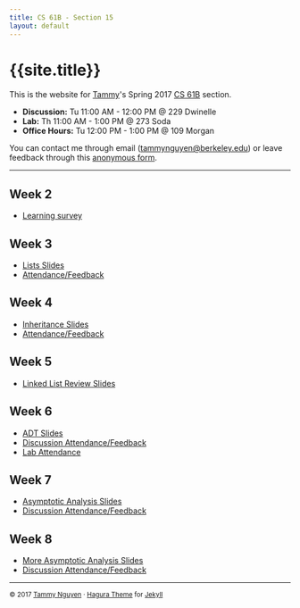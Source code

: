 ```yaml
---
title: CS 61B - Section 15
layout: default
---
```


# {{site.title}}

This is the website for [Tammy](http://tmmydngyn.com)'s Spring 2017
[CS 61B](http://datastructur.es) section.  

- **Discussion:** Tu 11:00 AM - 12:00 PM @ 229 Dwinelle 
- **Lab:** Th 11:00 AM - 1:00 PM @ 273 Soda 
- **Office Hours:** Tu 12:00 PM - 1:00 PM @ 109 Morgan 

You can contact me through email (tammynguyen@berkeley.edu) or leave feedback through this [anonymous form](https://docs.google.com/forms/d/e/1FAIpQLSf3h9yaC0BkqiZcQY_tuAWnY4sTeFZ1AuJt0y_UcPVIsz-3wg/viewform).

- - -

## Week 2
- [Learning survey][survey]

## Week 3
- [Lists Slides][lists]
- [Attendance/Feedback][disc3-attendance]

## Week 4
- [Inheritance Slides][inheritance]
- [Attendance/Feedback][disc4-attendance]

## Week 5
- [Linked List Review Slides][linked-lists]

## Week 6
- [ADT Slides][adt]
- [Discussion Attendance/Feedback][disc6-attendance]
- [Lab Attendance][lab6-attendance]

## Week 7
- [Asymptotic Analysis Slides][asymptotic-analysis]
- [Discussion Attendance/Feedback][disc7-attendance]

## Week 8
- [More Asymptotic Analysis Slides][asymptotic-analysis-2]
- [Discussion Attendance/Feedback][disc8-attendance]

[survey]: https://docs.google.com/a/berkeley.edu/forms/d/e/1FAIpQLSfV2NCmBuvC9VmNfzEQA-Ct-a-f0ZKemdyto7dy6SrcvTamDQ/viewform

[lists]: https://docs.google.com/a/berkeley.edu/presentation/d/19LYmDUeU9UbLqNZotIQWL81flsJd9ku3PZsFr7-zcKA/edit?usp=sharing
[inheritance]: https://docs.google.com/a/berkeley.edu/presentation/d/1rfq3dk6jauJere2i7q5x1g_htplXjQFMSp-2t9Uzjkk/edit?usp=sharing
[linked-lists]: https://docs.google.com/a/berkeley.edu/presentation/d/1-OEdsVpyGT1GLvfQkA5Csa7qGxIMjLrSXyaNeNvi8sc/edit?usp=sharing
[adt]: https://docs.google.com/a/berkeley.edu/presentation/d/1aRa8SiQgIp5MM5pSwF3_-8I-nc1L_J2MKtbcgzQdEnw/edit?usp=sharing
[asymptotic-analysis]: https://docs.google.com/a/berkeley.edu/presentation/d/1bmcay-dSXrHtI40oGPBnkVC5NlsHT5oygoesgTZD6OY/edit?usp=sharing
[asymptotic-analysis-2]: https://docs.google.com/a/berkeley.edu/presentation/d/1A-HbmWLcKt4m4xqDIuqb31qSjrtSojUIsSvZL9V0aIM/edit?usp=sharing

[disc3-attendance]: https://docs.google.com/a/berkeley.edu/forms/d/e/1FAIpQLScBxYpLqcgFR5q2xFOzx_d7-0uxZ9OhRxcDnQ2EqMS8kMcukg/viewform
[disc4-attendance]: https://docs.google.com/a/berkeley.edu/forms/d/e/1FAIpQLSdM7EV3lBP06MZG-bJHkNxVSRErMV6_EzgPxjyK7wCtWIgCiA/viewform
[disc6-attendance]: https://docs.google.com/a/berkeley.edu/forms/d/e/1FAIpQLSf2Ht7Zgd526PdmMstWc-HY1uyi1rZY4t5ZjOR2-lpAkhmkKg/viewform
[disc7-attendance]: https://docs.google.com/a/berkeley.edu/forms/d/e/1FAIpQLSfyqhzKwG_2S76HHFLsO0YbyOjBOrpM47cNLEImAUDALTfU8A/viewform
[disc8-attendance]: https://docs.google.com/a/berkeley.edu/forms/d/e/1FAIpQLSfrbfTVCDWJtPfajGL9TvMPAwyDCRJuCXv-E5Mw3-_iLdMYrg/viewform

[lab6-attendance]: https://docs.google.com/a/berkeley.edu/forms/d/e/1FAIpQLSfwaBM5mfl_3fH-YEwy6_S52v6IdOTeRjQx6Ud_i5tkpwSCqA/viewform

- - - 
<small> © 2017 [Tammy Nguyen](http://tmmydngyn.com) · [Hagura Theme](https://github.com/sharu725/hagura) for [Jekyll](https://jekyllrb.com/) </small> <br/><br/>
